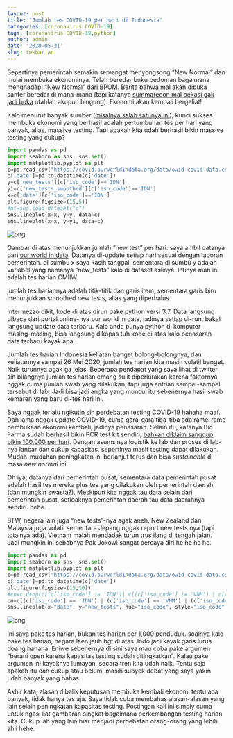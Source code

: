 ```yaml
---
layout: post
title: "Jumlah tes COVID-19 per hari di Indonesia"
categories: [coronavirus COVID-19]
tags: [coronavirus COVID-19,python]
author: admin
date: '2020-05-31'
slug: tesharian
---
```


Sepertinya pemerintah semakin semangat menyongsong “New Normal” dan mulai membuka ekonominya. Telah beredar buku pedoman bagaimana menghadapi “New Normal” [dari BPOM](https://investor.id/lifestyle/bpom-menerbitkan-buku-panduan-lengkap-covid19). Berita bahwa mal akan dibuka santer beredar di mana-mana (tapi katanya [summarecon mal bekasi gak jadi buka](https://metro.tempo.co/read/1346375/ini-agenda-presiden-jokowi-ke-bekasi-siang-ini-bukan-buka-mal) ntahlah akupun bingung). Ekonomi akan kembali bergeliat!

Kalo menurut banyak sumber ([misalnya salah satunya ini](https://www.abc.net.au/indonesian/2020-05-27/who-mengatakan-gelombang-pertama-covid-19-masih-tinggi/12291202)), kunci sukses membuka ekonomi yang berhasil adalah pertumbuhan tes per hari yang banyak, alias, massive testing. Tapi apakah kita udah berhasil bikin massive testing yang cukup?


```python
import pandas as pd
import seaborn as sns; sns.set()
import matplotlib.pyplot as plt
c=pd.read_csv("https://covid.ourworldindata.org/data/owid-covid-data.csv")
c['date']=pd.to_datetime(c['date'])
y=c['new_tests'][c['iso_code']=='IDN']
y1=c['new_tests_smoothed'][c['iso_code']=='IDN']
x=c['date'][c['iso_code']=='IDN']
plt.figure(figsize=(15,5))
#nt=sns.load_dataset("c")
sns.lineplot(x=x, y=y, data=c)
sns.lineplot(x=x, y=y1, data=c)
```

![png](/images/output_1_1.png)


Gambar di atas menunjukkan jumlah “new test” per hari. saya ambil datanya dari [our world in data](https://ourworldindata.org/coronavirus-data). Datanya di-update setiap hari sesuai dengan laporan pemerintah. di sumbu x saya kasih tanggal, sementara di sumbu y adalah variabel yang namanya “new_tests” kalo di dataset aslinya. Intinya mah ini adalah tes harian CMIIW.

jumlah tes hariannya adalah titik-titik dan garis item, sementara garis biru menunjukkan smoothed new tests, alias yang diperhalus.

Intermezzo dikit, kode di atas dirun pake python versi 3.7. Data langsung dibaca dari portal online-nya our world in data, jadinya setiap di-run, bakal langsung update data terbaru. Kalo anda punya python di komputer masing-masing, bisa langsung dikopas tuh kode di atas kalo penasaran data terbaru kayak apa.

Jumlah tes harian Indonesia keliatan banget bolong-bolongnya, dan keliatannya sampai 26 Mei 2020, jumlah tes harian kita masih volatil banget. Naik turunnya agak ga jelas. Beberapa pendapat yang saya lihat di twitter sih bilangnya jumlah tes harian emang sulit diperkirakan karena faktornya nggak cuma jumlah swab yang dilakukan, tapi juga antrian sampel-sampel tersebut di lab. Jadi bisa jadi angka yang muncul itu sebenernya hasil swab kemaren yang baru di-tes hari ini.

Saya nggak terlalu ngikutin sih perdebatan testing COVID-19 hahaha maaf. Dah lama nggak update COVID-19, cuma gara-gara tiba-tiba ada rame-rame pembukaan ekonomi kembali, jadinya penasaran. Selain itu, katanya Bio Farma sudah berhasil bikin PCR test kit sendiri, [bahkan diklaim sanggup bikin 100,000 per hari](https://tirto.id/jokowi-klaim-indonesia-produksi-alat-rapid-tes-pcr-100-ribu-hari-fzhZ). Dengan asumsinya logistik ke lab dan proses di lab-nya lancar dan cukup kapasitas, sepertinya masif testing dapat dilakukan. Mudah-mudahan peningkatan ini berlanjut terus dan bisa *sustainable* di masa *new normal* ini.

Oh iya, datanya dari pemerintah pusat, sementara data pemerintah pusat adalah hasil tes mereka plus tes yang dilakukan oleh pemerintah daerah (dan mungkin swasta?). Meskipun kita nggak tau data selain dari pemerintah pusat, setidaknya pemerintah daerah tau data daerahnya sendiri. hehe.

BTW, negara lain juga “new tests”-nya agak aneh. New Zealand dan Malaysia juga volatil sementara Jepang nggak report new tests nya (tapi totalnya ada). Vietnam malah mendadak turun trus ilang di tengah jalan. Jadi mungkin ini sebabnya Pak Jokowi sangat percaya diri he he he he.


```python
import pandas as pd
import seaborn as sns; sns.set()
import matplotlib.pyplot as plt
c=pd.read_csv("https://covid.ourworldindata.org/data/owid-covid-data.csv")
c['date']=pd.to_datetime(c['date'])
plt.figure(figsize=(15,10))
#cn=c.drop(c[(c['iso_code'] != 'IDN')| c[(c['iso_code'] != 'VNM') | c[(c['iso_code'] != 'SGP') | c[(c['iso_code'] != 'AUS') | c[(c['iso_code'] != 'MYS')].index)
cn=c[(c['iso_code'] == 'IDN') | (c['iso_code'] == 'VNM') | (c['iso_code'] == 'MYS') | (c['iso_code'] == 'JPN') | (c['iso_code'] == 'NZL')]
sns.lineplot(x="date", y="new_tests", hue="iso_code", style="iso_code",data=cn)
```

![png](/images/output_3_1.png)


Ini saya pake tes harian, bukan tes harian per 1,000 penduduk. soalnya kalo pake tes harian, negara laen jauh bgt di atas. Indo jadi kayak garis lurus doang hahaha. Eniwe sebenernya di sini saya mau coba pake argumen “berani open karena kapasitas testing sudah ditingkatkan”. Kalau pake argumen ini kayaknya lumayan, secara tren kita udah naik. Tentu saja apakah itu dah cukup atau belum, masih subyek debat yang saya yakin udah banyak yang bahas.

Akhir kata, alasan dibalik keputusan membuka kembali ekonomi tentu ada banyak, tidak hanya tes aja. Saya tidak coba membahas alasan-alasan yang lain selain peningkatan kapasitas testing. Postingan kali ini simply cuma untuk ngasi liat gambaran singkat bagaimana perkembangan testing harian kita. Cukup lah yang lain biar menjadi perdebatan orang-orang yang lebih ahli hehe.
